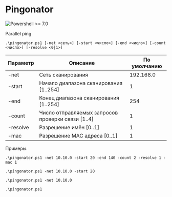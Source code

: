 # Pingonator
![Powershell >= 7.0](https://img.shields.io/badge/Powershell-%3E=7.0-blue.svg)

Parallel ping

`.\pingonator.ps1 [-net <сеть>] [-start <число>] [-end <число>] [-count <число>] [-resolve <0|1>]`

|Параметр|Описание|По умолчанию|
|---|---|---|
|-net|Сеть сканирования|192.168.0|
|-start|Начало диапазона сканирования [1..254]|1|
|-end|Конец диапазона сканирования [1..254]|254|
|-count|Число отправляемых запросов проверки связи [1..4]|1|
|-resolve|Разрешение имён [0..1]|1|
|-mac|Разрешение MAC адреса [0..1]|1|

Примеры:

`.\pingonator.ps1 -net 10.10.0 -start 20 -end 140 -count 2 -resolve 1 -mac 1`

`.\pingonator.ps1 -net 10.10.0 -start 20`

`.\pingonator.ps1 -net 10.10.0`

`.\pingonator.ps1`